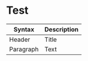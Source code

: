 # Test

| Syntax      | Description |
| ----------- | ----------- |
| Header      | Title       |
| Paragraph   | Text        |
